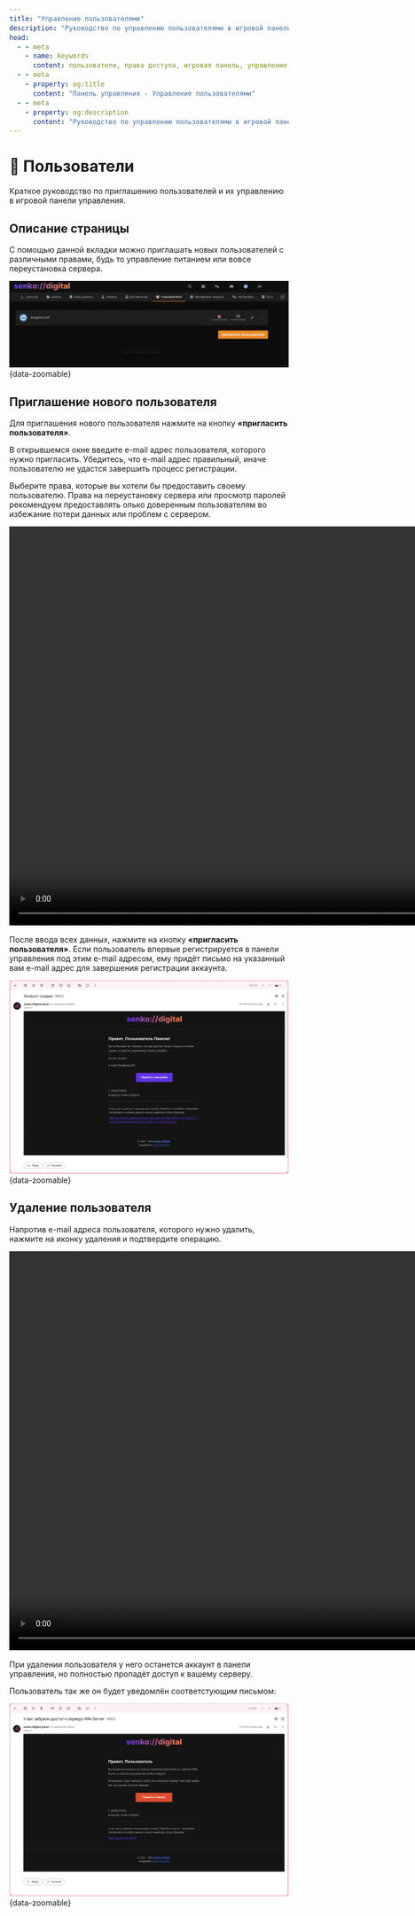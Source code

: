```yaml
---
title: "Управление пользователями"
description: "Руководство по управлению пользователями в игровой панели. Приглашение новых пользователей, настройка прав доступа и управление разрешениями."
head:
  - - meta
    - name: keywords
      content: пользователи, права доступа, игровая панель, управление сервером, приглашение пользователей
  - - meta
    - property: og:title 
      content: "Панель управления - Управление пользователями"
  - - meta
    - property: og:description
      content: "Руководство по управлению пользователями в игровой панели. Приглашение новых пользователей, настройка прав доступа и управление разрешениями."
---
```


# 👥 Пользователи

Краткое руководство по приглашению пользователей и их управлению в игровой панели управления.

## Описание страницы

С помощью данной вкладки можно приглашать новых пользователей с различными правами, будь то управление питанием или вовсе переустановка сервера.

![schedules management](/images/panel/users.png){data-zoomable}

## Приглашение нового пользователя

Для приглашения нового пользователя нажмите на кнопку **«пригласить пользователя»**.

В открывшемся окне введите e-mail адрес пользователя, которого нужно пригласить. Убедитесь, что e-mail адрес правильный, иначе пользователю не удастся завершить процесс регистрации.

Выберите права, которые вы хотели бы предоставить своему пользователю. Права на переустановку сервера или просмотр паролей рекомендуем предоставлять олько доверенным пользователям во избежание потери данных или проблем с сервером.

<video width="1440" autoplay loop muted controls>
  <source src="/videos/panel/users/invite-user.mp4" type="video/mp4" />
</video>

После ввода всех данных, нажмите на кнопку **«пригласить пользователя»**. Если пользователь впервые регистрируется в панели управления под этим e-mail адресом, ему придёт письмо на указанный вам e-mail адрес для завершения регистрации аккаунта.

![mail to confirm registration](/images/panel/users/email.png){data-zoomable}

## Удаление пользователя

Напротив e-mail адреса пользователя, которого нужно удалить, нажмите на иконку удаления и подтвердите операцию.

<video width="1440" autoplay loop muted controls>
  <source src="/videos/panel/users/delete-user.mp4" type="video/mp4" />
</video>

При удалении пользователя у него останется аккаунт в панели управления, но полностью пропадёт доступ к вашему серверу.

Пользователь так же он будет уведомлён соответстующим письмом:

![email that shows that the user was removed](/images/panel/users/email-removed.png){data-zoomable}
